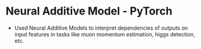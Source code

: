 # Neural Additive Model - PyTorch
-	Used Neural Additive Models to interpret dependencies of outputs on input features in tasks like muon momentum estimation, higgs detection, etc.

